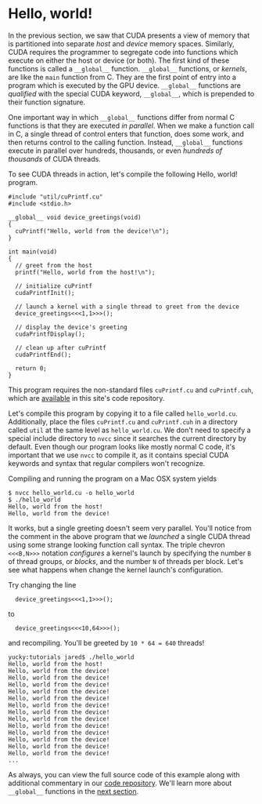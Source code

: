 # Hello, world! #

In the previous section, we saw that CUDA presents a view of memory that is partitioned into separate _host_ and _device_ memory spaces.  Similarly, CUDA requires the programmer to segregate code into functions which execute on either the host or device (or both).  The first kind of these functions is called a `__global__` function.  `__global__` functions, or _kernels_, are like the `main` function from C.  They are the first point of entry into a program which is executed by the GPU device.  `__global__` functions are _qualified_ with the special CUDA keyword, `__global__`, which is prepended to their function signature.

One important way in which `__global__` functions differ from normal C functions is that they are executed _in parallel_.  When we make a function call in C, a single thread of control enters that function, does some work, and then returns control to the calling function. Instead, `__global__` functions execute in parallel over hundreds, thousands, or even _hundreds of thousands_ of CUDA threads.

To see CUDA threads in action, let's compile the following Hello, world! program.

```
#include "util/cuPrintf.cu"
#include <stdio.h>

__global__ void device_greetings(void)
{
  cuPrintf("Hello, world from the device!\n");
}

int main(void)
{
  // greet from the host
  printf("Hello, world from the host!\n");

  // initialize cuPrintf
  cudaPrintfInit();

  // launch a kernel with a single thread to greet from the device
  device_greetings<<<1,1>>>();

  // display the device's greeting
  cudaPrintfDisplay();
  
  // clean up after cuPrintf
  cudaPrintfEnd();

  return 0;
}
```

This program requires the non-standard files `cuPrintf.cu` and `cuPrintf.cuh`, which are [available](http://code.google.com/p/stanford-cs193g-sp2010/source/browse/trunk/tutorials/util) in this site's code repository.

Let's compile this program by copying it to a file called `hello_world.cu`.    Additionally, place the files `cuPrintf.cu` and `cuPrintf.cuh` in a directory called `util` at the same level as `hello_world.cu`. We don't need to specify a special include directory to `nvcc` since it searches the current directory by default. Even though our program looks like mostly normal C code, it's important that we use `nvcc` to compile it, as it contains special CUDA keywords and syntax that regular compilers won't recognize.

Compiling and running the program on a Mac OSX system yields

```
$ nvcc hello_world.cu -o hello_world
$ ./hello_world 
Hello, world from the host!
Hello, world from the device!
```

It works, but a single greeting doesn't seem very parallel.  You'll notice from the comment in the above program that we _launched_ a single CUDA thread using some strange looking function call syntax.  The triple chevron `<<<B,N>>>` notation _configures_ a kernel's launch by specifying the number `B` of thread groups, or _blocks_, and the number `N` of threads per block.  Let's see what happens when change the kernel launch's configuration.

Try changing the line

```
  device_greetings<<<1,1>>>();
```

to

```
  device_greetings<<<10,64>>>();
```

and recompiling.  You'll be greeted by `10 * 64 = 640` threads!

```
yucky:tutorials jared$ ./hello_world 
Hello, world from the host!
Hello, world from the device!
Hello, world from the device!
Hello, world from the device!
Hello, world from the device!
Hello, world from the device!
Hello, world from the device!
Hello, world from the device!
Hello, world from the device!
Hello, world from the device!
Hello, world from the device!
Hello, world from the device!
Hello, world from the device!
Hello, world from the device!
...
```

As always, you can view the full source code of this example along with additional commentary in our [code repository](http://code.google.com/p/stanford-cs193g-sp2010/source/browse/trunk/tutorials/hello_world.cu).  We'll learn more about `__global__` functions in the [next section](TutorialGlobalFunctions.md).
